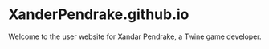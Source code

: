 # XanderPendrake.github.io

Welcome to the user website for Xandar Pendrake, a Twine game developer.
